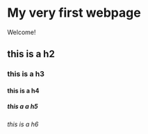 # My very first webpage

Welcome!

## this is a h2

### this is a h3

#### this is a h4

##### this a a h5

###### this is a h6